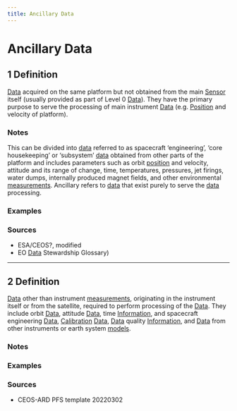 ```yaml
---
title: Ancillary Data
---
```


# Ancillary Data

## 1 Definition

[Data](../data) acquired on the same platform but not obtained from the main [Sensor](../sensor) itself (usually provided as part of Level 0 [Data](../data)). They have the primary purpose to serve the processing of main instrument [Data](../data) (e.g. [Position](../position) and velocity of platform).

### Notes 
This can be divided into [data](../data) referred to as spacecraft ‘engineering’, ‘core housekeeping’ or ‘subsystem’ [data](../data) obtained from other parts of the platform and includes parameters such as orbit [position](../position) and velocity, attitude and its
range of change, time, temperatures, pressures, jet firings, water dumps, internally produced magnet fields, and other environmental [measurements](../measurement). Ancillary refers to [data](../data) that exist purely to serve the [data](../data) processing.

### Examples 

### Sources
- ESA/CEOS?, modified
- EO [Data](../data) Stewardship Glossary)

___

## 2 Definition

[Data](../data) other than instrument [measurements](../measurement), originating in the instrument itself or from the satellite, required to perform processing of the [Data](../data). They include orbit [Data](../data), attitude [Data](../data), time [Information](../information), and spacecraft engineering [Data](../data), [Calibration](../calibration) [Data](../data), [Data](../data) quality [Information](../information), and [Data](../data) from other instruments or earth system [models](../model).

### Notes 

### Examples 

### Sources
- CEOS-ARD PFS template 20220302
